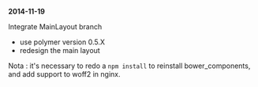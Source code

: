 

__2014-11-19__

Integrate MainLayout branch

  - use polymer version 0.5.X
  - redesign the main layout
  
Nota : it's necessary to redo a `npm install` to reinstall bower_components, and add support to woff2 in nginx.

  